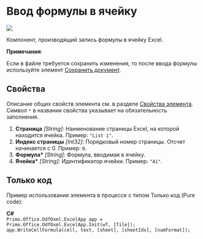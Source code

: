 # Ввод формулы в ячейку

![](../../../resources/basic/myoffice/table/Cropped-WriteFormula.png)

Компонент, производящий запись формулы в ячейку Excel.

**Примечания**:

Если в файле требуется сохранить изменения, то после ввода формулы используйте элемент [Сохранить документ](https://docs.primo-rpa.ru/primo-rpa/g_elements/el_basic/els-odf/els-table/el-odftable-save).

## Свойства

Описание общих свойств элемента см. в разделе [Свойства элемента](https://docs.primo-rpa.ru/primo-rpa/primo-studio/process/elements#svoistva-elementa).\
Символ `*` в названии свойства указывает на обязательность заполнения.

1. **Страница** *[String]*: Наименование страницы Excel, на которой находится ячейка. Пример: `"List 1"`.
2. **Индекс страницы** *[Int32]*: Порядковый номер страницы. Отсчет начинается с 0. Пример: `0`.
3. **Формула\*** *[String]*: Формула, вводимая в ячейку. 
4. **Ячейка\*** *[String]*: Идентификатор ячейки. Пример: `"A1"`.

## Только код
Пример использования элемента в процессе с типом Только код (Pure code):  

**C#**  
`Primo.Office.OdfOxml.ExcelApp app = Primo.Office.OdfOxml.ExcelApp.Init(wf, [file]);`  
`app.WriteCellFormula(cell, text, [sheet], [sheetIdx], [numFormat]);`

